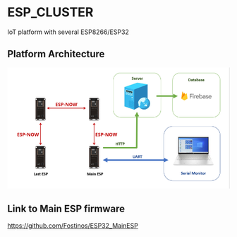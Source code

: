 # ESP_CLUSTER
IoT platform with several ESP8266/ESP32

## Platform Architecture
![Architecture](https://github.com/Fostinos/ESP_CLUSTER/blob/master/file/platform.png)

## Link to Main ESP firmware
https://github.com/Fostinos/ESP32_MainESP
